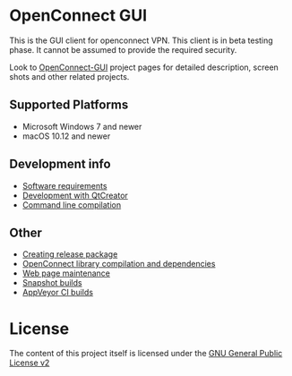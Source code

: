# OpenConnect GUI

This is the GUI client for openconnect VPN.
This client is in beta testing phase. It cannot be assumed to provide
the required security.

Look to [OpenConnect-GUI](https://gui.openconnect-vpn.net/) project pages for detailed description, screen shots and other related projects.

## Supported Platforms
- Microsoft Windows 7 and newer
- macOS 10.12 and newer

## Development info
- [Software requirements](docs/sw_requirements.md)
- [Development with QtCreator](docs/dev_QtCreator.md)
- [Command line compilation](docs/dev_commandLine.md)

## Other
- [Creating release package](docs/release.md)
- [OpenConnect library compilation and dependencies](docs/openconnect.md)
- [Web page maintenance](docs/webpage.md)
- [Snapshot builds](docs/snapshots.md)
- [AppVeyor CI builds](https://ci.appveyor.com/project/horar/openconnect-gui/history)

# License
The content of this project itself is licensed under the [GNU General Public License v2](LICENSE.txt)
